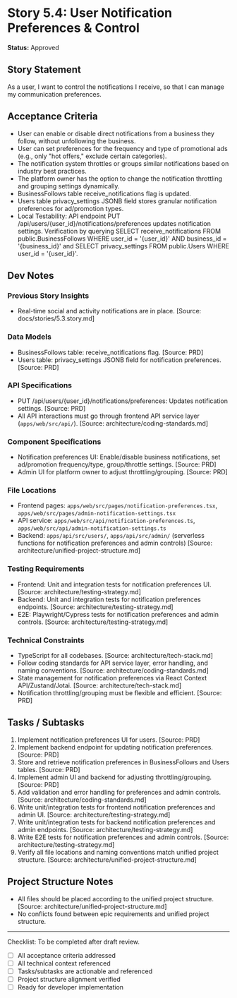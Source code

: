 # Story 5.4: User Notification Preferences & Control

**Status:** Approved

## Story Statement
As a user,
I want to control the notifications I receive,
so that I can manage my communication preferences.

## Acceptance Criteria
- User can enable or disable direct notifications from a business they follow, without unfollowing the business.
- User can set preferences for the frequency and type of promotional ads (e.g., only "hot offers," exclude certain categories).
- The notification system throttles or groups similar notifications based on industry best practices.
- The platform owner has the option to change the notification throttling and grouping settings dynamically.
- BusinessFollows table receive_notifications flag is updated.
- Users table privacy_settings JSONB field stores granular notification preferences for ad/promotion types.
- Local Testability: API endpoint PUT /api/users/{user_id}/notifications/preferences updates notification settings. Verification by querying SELECT receive_notifications FROM public.BusinessFollows WHERE user_id = '{user_id}' AND business_id = '{business_id}' and SELECT privacy_settings FROM public.Users WHERE user_id = '{user_id}'.

## Dev Notes
### Previous Story Insights
- Real-time social and activity notifications are in place. [Source: docs/stories/5.3.story.md]

### Data Models
- BusinessFollows table: receive_notifications flag. [Source: PRD]
- Users table: privacy_settings JSONB field for notification preferences. [Source: PRD]

### API Specifications
- PUT /api/users/{user_id}/notifications/preferences: Updates notification settings. [Source: PRD]
- All API interactions must go through frontend API service layer (`apps/web/src/api/`). [Source: architecture/coding-standards.md]

### Component Specifications
- Notification preferences UI: Enable/disable business notifications, set ad/promotion frequency/type, group/throttle settings. [Source: PRD]
- Admin UI for platform owner to adjust throttling/grouping. [Source: PRD]

### File Locations
- Frontend pages: `apps/web/src/pages/notification-preferences.tsx`, `apps/web/src/pages/admin-notification-settings.tsx`
- API service: `apps/web/src/api/notification-preferences.ts`, `apps/web/src/api/admin-notification-settings.ts`
- Backend: `apps/api/src/users/`, `apps/api/src/admin/` (serverless functions for notification preferences and admin controls)
[Source: architecture/unified-project-structure.md]

### Testing Requirements
- Frontend: Unit and integration tests for notification preferences UI. [Source: architecture/testing-strategy.md]
- Backend: Unit and integration tests for notification preferences endpoints. [Source: architecture/testing-strategy.md]
- E2E: Playwright/Cypress tests for notification preferences and admin controls. [Source: architecture/testing-strategy.md]

### Technical Constraints
- TypeScript for all codebases. [Source: architecture/tech-stack.md]
- Follow coding standards for API service layer, error handling, and naming conventions. [Source: architecture/coding-standards.md]
- State management for notification preferences via React Context API/Zustand/Jotai. [Source: architecture/tech-stack.md]
- Notification throttling/grouping must be flexible and efficient. [Source: PRD]

## Tasks / Subtasks
1. Implement notification preferences UI for users. [Source: PRD]
2. Implement backend endpoint for updating notification preferences. [Source: PRD]
3. Store and retrieve notification preferences in BusinessFollows and Users tables. [Source: PRD]
4. Implement admin UI and backend for adjusting throttling/grouping. [Source: PRD]
5. Add validation and error handling for preferences and admin controls. [Source: architecture/coding-standards.md]
6. Write unit/integration tests for frontend notification preferences and admin UI. [Source: architecture/testing-strategy.md]
7. Write unit/integration tests for backend notification preferences and admin endpoints. [Source: architecture/testing-strategy.md]
8. Write E2E tests for notification preferences and admin controls. [Source: architecture/testing-strategy.md]
9. Verify all file locations and naming conventions match unified project structure. [Source: architecture/unified-project-structure.md]

## Project Structure Notes
- All files should be placed according to the unified project structure. [Source: architecture/unified-project-structure.md]
- No conflicts found between epic requirements and unified project structure.

---

Checklist: To be completed after draft review.
- [ ] All acceptance criteria addressed
- [ ] All technical context referenced
- [ ] Tasks/subtasks are actionable and referenced
- [ ] Project structure alignment verified
- [ ] Ready for developer implementation 